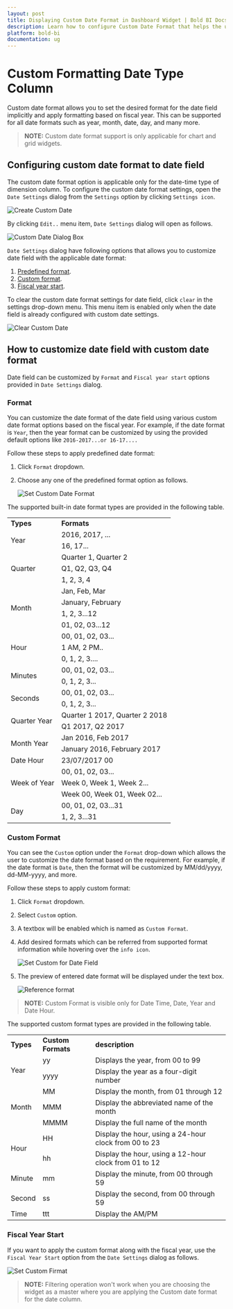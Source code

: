 ```yaml
---
layout: post
title: Displaying Custom Date Format in Dashboard Widget | Bold BI Docs
description: Learn how to configure Custom Date Format that helps the user implicitly set the selected date fields in the dashboard widget using the Bold BI application.
platform: bold-bi
documentation: ug
---
```


# Custom Formatting Date Type Column
Custom date format allows you to set the desired format for the date field implicitly and apply formatting based on fiscal year. This can be supported for all date formats such as year, month, date, day, and many more.

> **NOTE:**  Custom date format support is only applicable for chart and grid widgets.

## Configuring custom date format to date field 
The custom date format option is applicable only for the date-time type of dimension column. To configure the custom date format settings, open the `Date Settings` dialog from the `Settings` option by clicking `Settings icon`.

![Create Custom Date](/static/assets/visualizing-data/working-with-widgets/images/customdateformatoption.png#max-width=60%)

By clicking `Edit..` menu item, `Date Settings` dialog will open as follows.

![Custom Date Dialog Box](/static/assets/visualizing-data/working-with-widgets/images/customdateformatdialog.png#max-width=62%)

`Date Settings` dialog have following options that allows you to customize date field with the applicable date format:
1. [Predefined format](/visualizing-data/working-with-widgets/custom-date-format/#format).
2. [Custom format](/visualizing-data/working-with-widgets/custom-date-format/#custom-format).
3. [Fiscal year start](/visualizing-data/working-with-widgets/custom-date-format/#fiscal-year-start).

To clear the custom date format settings for date field, click `clear` in the settings drop-down menu. This menu item is enabled only when the date field is already configured with custom date settings.

![Clear Custom Date](/static/assets/visualizing-data/working-with-widgets/images/customdateformatclear.png#max-width=62%)

## How to customize date field with custom date format
Date field can be customized by `Format` and `Fiscal year start` options provided in `Date Settings` dialog.

### Format
You can customize the date format of the date field using various custom date format options based on the fiscal year. For example, if the date format is `Year`, then the year format can be customized by using the provided default options like `2016-2017...or 16-17....`

Follow these steps to apply predefined date format:
1. Click `Format` dropdown.
2. Choose any one of the predefined format option as follows.

    ![Set Custom Date Format](/static/assets/visualizing-data/working-with-widgets/images/customdateformatdropdown.png#max-width=62%)

The supported built-in date format types are provided in the following table.

<table>
<tr>
    <td><b>Types</b></td>
    <td><b>Formats</b></td></tr>
<tr>
    <td rowspan='2'>Year</td>
    <td>2016, 2017, ... </td>
</tr>
<tr>
    <td>16, 17...</td>
</tr>
<tr>
    <td rowspan='3'>Quarter</td>
    <td>Quarter 1, Quarter 2</td>
</tr>
<tr>
    <td>Q1, Q2, Q3, Q4</td>
</tr>
<tr>
    <td>1, 2, 3, 4</td>
</tr>
<tr>
    <td rowspan='4'>Month</td>
    <td>Jan, Feb, Mar</td>
</tr>
<tr>
    <td>January, February</td>
</tr>
<tr>
    <td>1, 2, 3...12</td>
</tr>
<tr>
    <td>01, 02, 03...12</td>
</tr>
<tr>
    <td rowspan='3'>Hour</td>
    <td>00, 01, 02, 03...</td>
</tr>
<tr>
    <td>1 AM, 2 PM..</td>
</tr>
<tr>
    <td>0, 1, 2, 3....</td>
</tr>
<tr>
    <td rowspan='2'>Minutes</td>
    <td>00, 01, 02, 03...</td>
</tr>
<tr>
    <td>0, 1, 2, 3...</td>
</tr>
<tr>
    <td rowspan='2'>Seconds</td>
    <td>00, 01, 02, 03...</td>
</tr>
<tr>
    <td>0, 1, 2, 3...</td>
</tr>
<tr>
    <td rowspan='2'>Quarter Year</td>
    <td>Quarter 1 2017, Quarter 2 2018</td>
</tr>
<tr>
    <td>Q1 2017, Q2 2017</td>
</tr>
<tr>
    <td rowspan='2'>Month Year</td>
    <td>Jan 2016, Feb 2017</td>
</tr>
<tr>
    <td>January 2016, February 2017</td>
</tr>
<tr>
    <td>Date Hour</td>
    <td>23/07/2017 00</td>
</tr>
<tr>
    <td rowspan='3'>Week of Year</td>
    <td>00, 01, 02, 03...</td>
</tr>
<tr>
    <td>Week 0, Week 1, Week 2...</td>
</tr>
<tr>
    <td>Week 00, Week 01, Week 02...</td>
</tr>
<tr>
    <td rowspan='2'>Day</td>
    <td>00, 01, 02, 03...31</td>
</tr>
<tr>
    <td>1, 2, 3...31</td>
</tr>
</table>

### Custom Format
You can see the `Custom` option under the `Format` drop-down which allows the user to customize the date format based on the requirement.
For example, if the date format is `Date`, then the format will be customized by MM/dd/yyyy, dd-MM-yyyy, and more.

Follow these steps to apply custom format:
1. Click `Format` dropdown.
2. Select `Custom` option.
3. A textbox will be enabled which is named as `Custom Format`.
4. Add desired formats which can be referred from supported format information while hovering over the `info icon`.

    ![Set Custom for Date Field](/static/assets/visualizing-data/working-with-widgets/images/customdatecustomformat.png#max-width=62%)

5. The preview of entered date format will be displayed under the text box.

    ![Reference format](/static/assets/visualizing-data/working-with-widgets/images/customdatereferenceformat.png#max-width=62%)

> **NOTE:**  Custom Format is visible only for Date Time, Date, Year and Date Hour.

The supported custom format types are provided in the following table.

<table>
<tr>
    <td><b>Types</b></td>
    <td><b>Custom Formats</b></td>
    <td><b>description</b></td>
</tr>
<tr>
    <td rowspan='2'>Year</td>
    <td>yy</td>
    <td>Displays the year, from 00 to 99</td>
</tr>
<tr>
    <td>yyyy</td>
    <td>Display the year as a four-digit number</td>
</tr>
<tr>
    <td rowspan='3'>Month</td>
    <td>MM</td>
    <td>Display the month, from 01 through 12</td>
</tr>
<tr>
    <td>MMM</td>
    <td>Display the abbreviated name of the month</td>
</tr>
<tr>
    <td>MMMM </td>
    <td>Display the full name of the month</td>
</tr>
<tr>
    <td rowspan='2'>Hour</td>
    <td>HH</td>
    <td>Display the hour, using a 24-hour clock from 00 to 23</td>
</tr>
<tr>
    <td>hh</td>
    <td>Display the hour, using a 12-hour clock from 01 to 12</td>
</tr>
<tr>
    <td>Minute</td>
    <td>mm</td>
    <td>Display the minute, from 00 through 59</td>
</tr>
<tr>
    <td>Second</td>
    <td>ss</td>
    <td>Display the second, from 00 through 59</td>
</tr>
<tr>
    <td>Time</td>
    <td>ttt</td>
    <td>Display the AM/PM</td>
</tr>
</table>

### Fiscal Year Start
If you want to apply the custom format along with the fiscal year, use the `Fiscal Year Start` option from the `Date Settings` dialog as follows.

![Set Custom Firmat](/static/assets/visualizing-data/working-with-widgets/images/customdatefiscalyear.png#max-width=62%)

>**NOTE:** Filtering operation won't work when you are choosing the widget as a master where you are applying the Custom date format for the date column.
